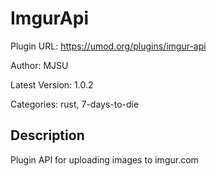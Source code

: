 # ImgurApi

Plugin URL: https://umod.org/plugins/imgur-api

Author: MJSU

Latest Version: 1.0.2

Categories: rust, 7-days-to-die

## Description

Plugin API for uploading images to imgur.com
